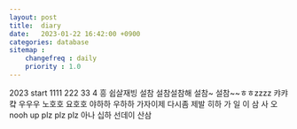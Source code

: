 ```yaml
---
layout: post
title:  diary
date:   2023-01-22 16:42:00 +0900
categories: database
sitemap :
    changefreq : daily
    priority : 1.0
---
```

2023 start
1111 222 33 4 흥 쉽살재빙 설참
설참설참해 설참~ 설참~~ㅎㅎzzzz
캬캬컄 우우우
노호호 요호호 야하하 우하하
가자이제 다시좀 제발 히하
가 일 이 삼 사 오
nooh up plz plz plz
아나 십하  선데이 산삼